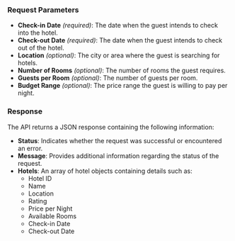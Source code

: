 
### Request Parameters

- **Check-in Date** *(required)*: The date when the guest intends to check into the hotel.
- **Check-out Date** *(required)*: The date when the guest intends to check out of the hotel.
- **Location** *(optional)*: The city or area where the guest is searching for hotels.
- **Number of Rooms** *(optional)*: The number of rooms the guest requires.
- **Guests per Room** *(optional)*: The number of guests per room.
- **Budget Range** *(optional)*: The price range the guest is willing to pay per night.

### Response

The API returns a JSON response containing the following information:

- **Status**: Indicates whether the request was successful or encountered an error.
- **Message**: Provides additional information regarding the status of the request.
- **Hotels**: An array of hotel objects containing details such as:
  - Hotel ID
  - Name
  - Location
  - Rating
  - Price per Night
  - Available Rooms
  - Check-in Date
  - Check-out Date
